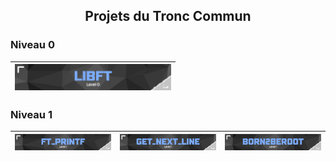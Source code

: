 <h2 align="center">Projets du Tronc Commun</h2>

### Niveau 0
| <a href="https://github.com/MatthieuGillieron/libft"><img src="images/libft.png" alt="Libft" width="250"></a> |
|:-----------------------------------:|

### Niveau 1
| [![Ft_printf](images/ft_printf.png)](https://github.com/MatthieuGillieron/ft_printf) | [![Get_Next_Line](images/gnl.png)](https://github.com/MatthieuGillieron/get_next_line) | [![Born2beroot](images/b2r.png)](https://github.com/MatthieuGillieron/born2beroot) |
|:-----------------------------------:|:--------------------------------------:|:---------------------------------------:|
